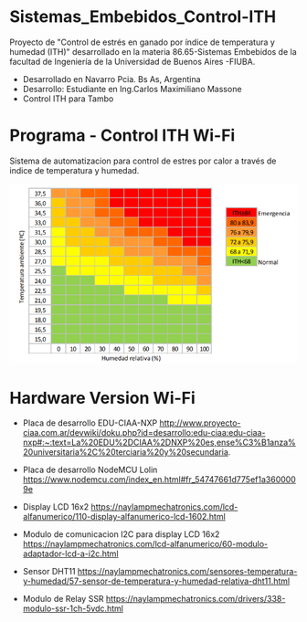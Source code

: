 # Sistemas_Embebidos_Control-ITH
Proyecto de "Control de estrés en ganado por índice de temperatura y humedad (ITH)" desarrollado en la materia 86.65-Sistemas Embebidos de la facultad de Ingeniería de la Universidad de Buenos Aires -FIUBA.

- Desarrollado en Navarro Pcia. Bs As, Argentina  
- Desarrollo: Estudiante en Ing.Carlos Maximiliano Massone                                    
- Control ITH para Tambo                  


# Programa - Control ITH Wi-Fi
Sistema de automatizacion para control de estres por calor a través de indice de temperatura y humedad.

![Grafo_INTA](Grafo_INTA.png)

# Hardware Version Wi-Fi

* Placa de desarrollo EDU-CIAA-NXP
http://www.proyecto-ciaa.com.ar/devwiki/doku.php?id=desarrollo:edu-ciaa:edu-ciaa-nxp#:~:text=La%20EDU%2DCIAA%2DNXP%20es,ense%C3%B1anza%20universitaria%2C%20terciaria%20y%20secundaria.

* Placa de desarrollo NodeMCU Lolin
https://www.nodemcu.com/index_en.html#fr_54747661d775ef1a3600009e


* Display LCD 16x2 
https://naylampmechatronics.com/lcd-alfanumerico/110-display-alfanumerico-lcd-1602.html

* Modulo de comunicacion I2C para display LCD 16x2 
https://naylampmechatronics.com/lcd-alfanumerico/60-modulo-adaptador-lcd-a-i2c.html

* Sensor DHT11
https://naylampmechatronics.com/sensores-temperatura-y-humedad/57-sensor-de-temperatura-y-humedad-relativa-dht11.html


* Modulo de Relay SSR
https://naylampmechatronics.com/drivers/338-modulo-ssr-1ch-5vdc.html



